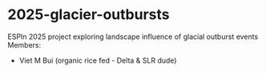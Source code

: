 # 2025-glacier-outbursts
ESPIn 2025 project exploring landscape influence of glacial outburst events
Members:
* Viet M Bui (organic rice fed - Delta & SLR dude)
